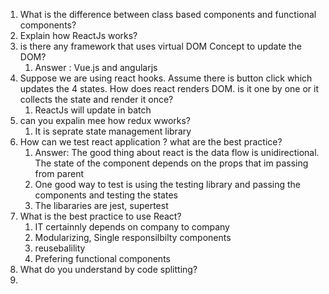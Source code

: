 
1) What is the difference between class based components and functional components?
2) Explain how ReactJs works?
3) is there any framework that uses virtual DOM Concept to update the DOM?
	1) Answer : Vue.js and angularjs
4) Suppose we are using react hooks. Assume there is button click which updates the 4 states. How does react renders DOM. is it one by one or it collects the state and render it once?
	1) ReactJs will update in batch
5) can you expalin mee how redux wworks?
	1) It is seprate state management library
6) How can we test react application ? what are the best practice?
	1) Answer: The good thing about react is the data flow is unidirectional. The state of the component depends on the props that im passing from parent
	2) One good way to test is using the testing library and passing the components and testing the states
	3) The libararies are jest, supertest
7) What is the best practice to use React?
	1) IT certainnly depends on company to company
	2) Modularizing, Single responsilbilty components
	3) reusebalility
	4) Prefering functional components
8) What do you understand by code splitting?
9) 
